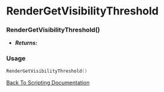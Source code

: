 # RenderGetVisibilityThreshold

### RenderGetVisibilityThreshold()
- ***Returns:*** 

### Usage

```Lua
RenderGetVisibilityThreshold()
```


[Back To Scripting Documentation](../README.md)
